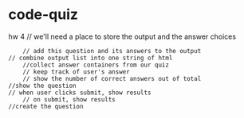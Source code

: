 # code-quiz
hw 4
        // we'll need a place to store the output and the answer choices

        // add this question and its answers to the output
    // combine output list into one string of html
        //collect answer containers from our quiz
        // keep track of user's answer
        // show the number of correct answers out of total
    //show the question
    // when user clicks submit, show results
        // on submit, show results
    //create the question